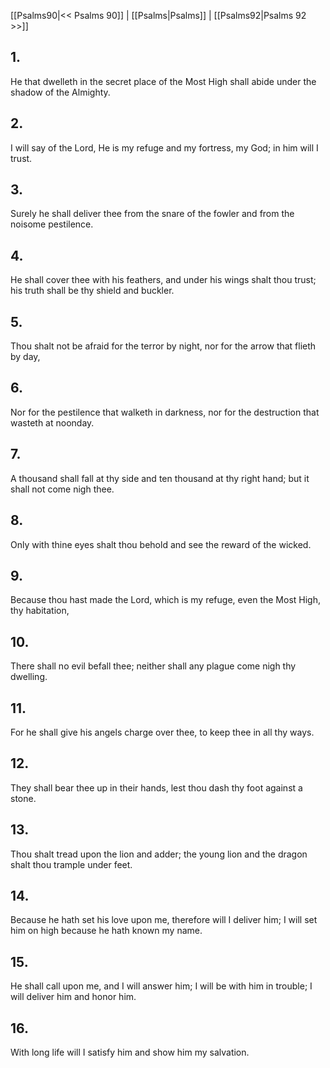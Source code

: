 [[Psalms90|<< Psalms 90]] | [[Psalms|Psalms]] | [[Psalms92|Psalms 92 >>]]
## 1.
He that dwelleth in the secret place of the Most High shall abide under the shadow of the Almighty.
## 2.
I will say of the Lord, He is my refuge and my fortress, my God; in him will I trust.
## 3.
Surely he shall deliver thee from the snare of the fowler and from the noisome pestilence.
## 4.
He shall cover thee with his feathers, and under his wings shalt thou trust; his truth shall be thy shield and buckler.
## 5.
Thou shalt not be afraid for the terror by night, nor for the arrow that flieth by day,
## 6.
Nor for the pestilence that walketh in darkness, nor for the destruction that wasteth at noonday.
## 7.
A thousand shall fall at thy side and ten thousand at thy right hand; but it shall not come nigh thee.
## 8.
Only with thine eyes shalt thou behold and see the reward of the wicked.
## 9.
Because thou hast made the Lord, which is my refuge, even the Most High, thy habitation,
## 10.
There shall no evil befall thee; neither shall any plague come nigh thy dwelling.
## 11.
For he shall give his angels charge over thee, to keep thee in all thy ways.
## 12.
They shall bear thee up in their hands, lest thou dash thy foot against a stone.
## 13.
Thou shalt tread upon the lion and adder; the young lion and the dragon shalt thou trample under feet.
## 14.
Because he hath set his love upon me, therefore will I deliver him; I will set him on high because he hath known my name.
## 15.
He shall call upon me, and I will answer him; I will be with him in trouble; I will deliver him and honor him.
## 16.
With long life will I satisfy him and show him my salvation.

